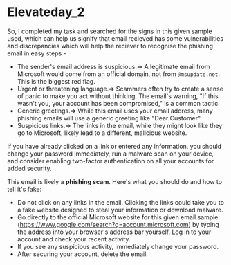 # Elevateday_2

So, I completed my task and searched for the signs in this given sample used, which can help us signify that email recieved has some vulnerabilities and discrepancies 
which will help the reciever to recognise the phishing email in easy steps -

* The sender's email address is suspicious.=> A legitimate email from Microsoft would come from an official domain, not from `@msupdate.net`. This is the biggest red flag.
* Urgent or threatening language.=> Scammers often try to create a sense of panic to make you act without thinking. The email's warning, "If this wasn't you, your account has been compromised," is a common tactic.
* Generic greetings.=> While this email uses your email address, many phishing emails will use a generic greeting like "Dear Customer"
* Suspicious links.=> The links in the email, while they might look like they go to Microsoft, likely lead to a different, malicious website.

If you have already clicked on a link or entered any information, you should change your password immediately, run a malware scan on your device, and consider enabling two-factor authentication on all your accounts for added security.

This email is likely a **phishing scam**. Here's what you should do and how to tell it's fake:

* Do not click on any links in the email. Clicking the links could take you to a fake website designed to steal your information or download malware.
*  Go directly to the official Microsoft website for this given email sample (https://www.google.com/search?q=account.microsoft.com) by typing the address into your browser's address bar yourself. Log in to your account and check your recent activity.
*  If you see any suspicious activity, immediately change your password.
*  After securing your account, delete the email.
